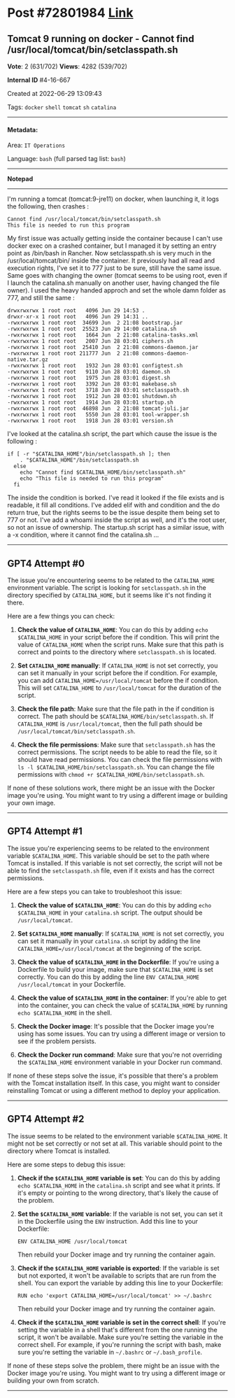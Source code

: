 
# Post \#72801984 [Link](https://stackoverflow.com/questions/72801984/)

## Tomcat 9 running on docker - Cannot find /usr/local/tomcat/bin/setclasspath.sh

**Vote**: 2 (631/702) **Views**: 4282 (539/702) 

**Internal ID** \#4-16-667

Created at 2022-06-29 13:09:43

Tags: `docker` `shell` `tomcat` `sh` `catalina`

----------

#### Metadata:

Area: `IT Operations`

Language: `bash` (full parsed tag list: `bash`)

----------

**Notepad**


----------

I'm running a tomcat (tomcat:9-jre11) on docker, when launching it, it logs the following, then crashes :
```
Cannot find /usr/local/tomcat/bin/setclasspath.sh
This file is needed to run this program
```

My first issue was actually getting inside the container because I can't use docker exec on a crashed container, but I managed it by setting an entry point as /bin/bash in Rancher.
Now setclasspath.sh is very much in the /usr/local/tomcat/bin/ inside the container. It previously had all read and execution rights, I've set it to 777 just to be sure, still have the same issue. Same goes with changing the owner (tomcat seems to be using root, even if I launch the catalina.sh manually on another user, having changed the file owner). I used the heavy handed approch and set the whole damn folder as 777, and still the same :
```
drwxrwxrwx 1 root root   4096 Jun 29 14:53 .
drwxr-xr-x 1 root root   4096 Jun 29 14:31 ..
-rwxrwxrwx 1 root root  34699 Jun  2 21:08 bootstrap.jar
-rwxrwxrwx 1 root root  25523 Jun 29 14:00 catalina.sh
-rwxrwxrwx 1 root root   1664 Jun  2 21:08 catalina-tasks.xml
-rwxrwxrwx 1 root root   2007 Jun 28 03:01 ciphers.sh
-rwxrwxrwx 1 root root  25410 Jun  2 21:08 commons-daemon.jar
-rwxrwxrwx 1 root root 211777 Jun  2 21:08 commons-daemon-native.tar.gz
-rwxrwxrwx 1 root root   1932 Jun 28 03:01 configtest.sh
-rwxrwxrwx 1 root root   9110 Jun 28 03:01 daemon.sh
-rwxrwxrwx 1 root root   1975 Jun 28 03:01 digest.sh
-rwxrwxrwx 1 root root   3392 Jun 28 03:01 makebase.sh
-rwxrwxrwx 1 root root   3718 Jun 28 03:01 setclasspath.sh
-rwxrwxrwx 1 root root   1912 Jun 28 03:01 shutdown.sh
-rwxrwxrwx 1 root root   1914 Jun 28 03:01 startup.sh
-rwxrwxrwx 1 root root  46898 Jun  2 21:08 tomcat-juli.jar
-rwxrwxrwx 1 root root   5550 Jun 28 03:01 tool-wrapper.sh
-rwxrwxrwx 1 root root   1918 Jun 28 03:01 version.sh
```

I've looked at the catalina.sh script, the part which cause the issue is the following :
```
if [ -r "$CATALINA_HOME"/bin/setclasspath.sh ]; then
    . "$CATALINA_HOME"/bin/setclasspath.sh
  else
    echo "Cannot find $CATALINA_HOME/bin/setclasspath.sh"
    echo "This file is needed to run this program"
  fi
```

The  inside the condition is borked. I've read it looked if the file exists and is readable, it fill all conditions. I've added elif with  and  condition and the do return true, but the rights seems to be the issue despite them being set to 777 or not. I've add a whoami inside the script as well, and it's the root user, so not an issue of ownership.
The startup.sh script has a similar issue, with a -x condition, where it cannot find the catalina.sh ...


----------
        
## GPT4 Attempt \#0

The issue you're encountering seems to be related to the `CATALINA_HOME` environment variable. The script is looking for `setclasspath.sh` in the directory specified by `CATALINA_HOME`, but it seems like it's not finding it there.

Here are a few things you can check:

1. **Check the value of `CATALINA_HOME`**: You can do this by adding `echo $CATALINA_HOME` in your script before the if condition. This will print the value of `CATALINA_HOME` when the script runs. Make sure that this path is correct and points to the directory where `setclasspath.sh` is located.

2. **Set `CATALINA_HOME` manually**: If `CATALINA_HOME` is not set correctly, you can set it manually in your script before the if condition. For example, you can add `CATALINA_HOME=/usr/local/tomcat` before the if condition. This will set `CATALINA_HOME` to `/usr/local/tomcat` for the duration of the script.

3. **Check the file path**: Make sure that the file path in the if condition is correct. The path should be `$CATALINA_HOME/bin/setclasspath.sh`. If `CATALINA_HOME` is `/usr/local/tomcat`, then the full path should be `/usr/local/tomcat/bin/setclasspath.sh`.

4. **Check the file permissions**: Make sure that `setclasspath.sh` has the correct permissions. The script needs to be able to read the file, so it should have read permissions. You can check the file permissions with `ls -l $CATALINA_HOME/bin/setclasspath.sh`. You can change the file permissions with `chmod +r $CATALINA_HOME/bin/setclasspath.sh`.

If none of these solutions work, there might be an issue with the Docker image you're using. You might want to try using a different image or building your own image.

--------

## GPT4 Attempt \#1

The issue you're experiencing seems to be related to the environment variable `$CATALINA_HOME`. This variable should be set to the path where Tomcat is installed. If this variable is not set correctly, the script will not be able to find the `setclasspath.sh` file, even if it exists and has the correct permissions.

Here are a few steps you can take to troubleshoot this issue:

1. **Check the value of `$CATALINA_HOME`**: You can do this by adding `echo $CATALINA_HOME` in your `catalina.sh` script. The output should be `/usr/local/tomcat`.

2. **Set `$CATALINA_HOME` manually**: If `$CATALINA_HOME` is not set correctly, you can set it manually in your `catalina.sh` script by adding the line `CATALINA_HOME=/usr/local/tomcat` at the beginning of the script.

3. **Check the value of `$CATALINA_HOME` in the Dockerfile**: If you're using a Dockerfile to build your image, make sure that `$CATALINA_HOME` is set correctly. You can do this by adding the line `ENV CATALINA_HOME /usr/local/tomcat` in your Dockerfile.

4. **Check the value of `$CATALINA_HOME` in the container**: If you're able to get into the container, you can check the value of `$CATALINA_HOME` by running `echo $CATALINA_HOME` in the shell.

5. **Check the Docker image**: It's possible that the Docker image you're using has some issues. You can try using a different image or version to see if the problem persists.

6. **Check the Docker run command**: Make sure that you're not overriding the `$CATALINA_HOME` environment variable in your Docker run command.

If none of these steps solve the issue, it's possible that there's a problem with the Tomcat installation itself. In this case, you might want to consider reinstalling Tomcat or using a different method to deploy your application.

--------

## GPT4 Attempt \#2

The issue seems to be related to the environment variable `$CATALINA_HOME`. It might not be set correctly or not set at all. This variable should point to the directory where Tomcat is installed.

Here are some steps to debug this issue:

1. **Check if the `$CATALINA_HOME` variable is set**: You can do this by adding `echo $CATALINA_HOME` in the `catalina.sh` script and see what it prints. If it's empty or pointing to the wrong directory, that's likely the cause of the problem.

2. **Set the `$CATALINA_HOME` variable**: If the variable is not set, you can set it in the Dockerfile using the `ENV` instruction. Add this line to your Dockerfile:

    ```
    ENV CATALINA_HOME /usr/local/tomcat
    ```

    Then rebuild your Docker image and try running the container again.

3. **Check if the `$CATALINA_HOME` variable is exported**: If the variable is set but not exported, it won't be available to scripts that are run from the shell. You can export the variable by adding this line to your Dockerfile:

    ```
    RUN echo 'export CATALINA_HOME=/usr/local/tomcat' >> ~/.bashrc
    ```

    Then rebuild your Docker image and try running the container again.

4. **Check if the `$CATALINA_HOME` variable is set in the correct shell**: If you're setting the variable in a shell that's different from the one running the script, it won't be available. Make sure you're setting the variable in the correct shell. For example, if you're running the script with bash, make sure you're setting the variable in `~/.bashrc` or `~/.bash_profile`.

If none of these steps solve the problem, there might be an issue with the Docker image you're using. You might want to try using a different image or building your own from scratch.

--------
